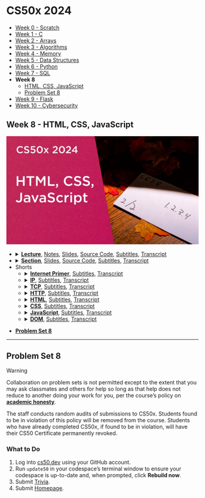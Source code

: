 [Thumbnail]: ../../../images/2024/weeks/8.jpg

[0 CS50 Video Player]: https://video.cs50.io/ciz2UaifaNM
[0 360p SDR]: https://cdn.cs50.net/2023/fall/lectures/8/lecture8-360p.mp4.download
[0 720p SDR]: https://cdn.cs50.net/2023/fall/lectures/8/lecture8-720p.mp4.download
[0 1080p SDR]: https://cdn.cs50.net/2023/fall/lectures/8/lecture8-1080p.mp4.download
[0 4K HDR]: https://cdn.cs50.net/2023/fall/lectures/8/lecture8-4k-hdr.mp4.download
[0 YouTube]: https://youtu.be/ciz2UaifaNM

[1 CS50 Video Player]: https://video.cs50.io/DIdm5ubBZIs
[1 360p]: https://cdn.cs50.net/2023/fall/sections/8/section8-360p.mp4.download
[1 720p]: https://cdn.cs50.net/2023/fall/sections/8/section8-720p.mp4.download
[1 1080p]: https://cdn.cs50.net/2023/fall/sections/8/section8-1080p.mp4.download
[1 YouTube]: https://youtu.be/DIdm5ubBZIs

[Problem Set]: https://cs50.harvard.edu/x/2024/psets/8

# CS50x 2024
- [Week 0 - Scratch](../../weeks/0)
- [Week 1 - C](../../weeks/1)
- [Week 2 - Arrays](../../weeks/2)
- [Week 3 - Algorithms](../../weeks/3)
- [Week 4 - Memory](../../weeks/4)
- [Week 5 - Data Structures](../../weeks/5)
- [Week 6 - Python](../../weeks/6)
- [Week 7 - SQL](../../weeks/7)
- **Week 8**
  - [HTML, CSS, JavaScript](#week-8---html-css-javascript)
  - [Problem Set 8](#problem-set-8)
- [Week 9 - Flask](../../weeks/9)
- [Week 10 - Cybersecurity](../../weeks/10)

## Week 8 - HTML, CSS, JavaScript
[![Thumbnail][Thumbnail]][0 YouTube]

<ul>
<li><details>
<summary>
<a href="https://youtu.be/ciz2UaifaNM"><b>Lecture</b></a>, 
<a href="https://cs50.harvard.edu/x/2024/notes/8">Notes</a>, 
<a href="https://cdn.cs50.net/2023/fall/lectures/8/lecture8.pdf">Slides</a>, 
<a href="https://cdn.cs50.net/2023/fall/lectures/8/src8.zip">Source Code</a>, 
<a href="https://cdn.cs50.net/2023/fall/lectures/8/lang/en/lecture8.srt">Subtitles</a>, 
<a href="https://cdn.cs50.net/2023/fall/lectures/8/lang/en/lecture8.txt">Transcript</a>
</summary>

- [CS50 Video Player][0 CS50 Video Player]
- MP4 in [360p SDR][0 360p SDR], [720p SDR][0 720p SDR], [1080p SDR][0 1080p SDR], [4K HDR][0 4K HDR]
- [YouTube][0 YouTube]
</details></li>

<li><details>
<summary>
<a href="https://youtu.be/DIdm5ubBZIs"><b>Section</b></a>, 
<a href="https://cdn.cs50.net/2023/fall/sections/8/section8.pdf">Slides</a>, 
<a href="https://cdn.cs50.net/2023/fall/sections/8/src8.zip">Source Code</a>, 
<a href="https://cdn.cs50.net/2023/fall/sections/8/lang/en/section8.srt">Subtitles</a>, 
<a href="https://cdn.cs50.net/2023/fall/sections/8/lang/en/section8.txt">Transcript</a>
</summary>

- [CS50 Video Player][1 CS50 Video Player]
- MP4 in [360p][1 360p], [720p][1 720p], [1080p][1 1080p]
- [YouTube][1 YouTube]
</details></li>

<li>Shorts<ul>
<li><details>
  <summary>
    <a href="https://youtu.be/04GztBlVo_s"><b>Internet Primer</b></a>, 
    <a href="https://cdn.cs50.net/2017/fall/shorts/internet_primer/lang/en/internet_primer.srt">Subtitles</a>, 
    <a href="https://cdn.cs50.net/2017/fall/shorts/internet_primer/lang/en/internet_primer.txt">Transcript</a>
  </summary>

  - [CS50 Video Player](https://video.cs50.io/04GztBlVo_s)
  - MP4 in [360p](https://cdn.cs50.net/2017/fall/shorts/internet_primer/internet_primer-360p.mp4.download),
    [720p](https://cdn.cs50.net/2017/fall/shorts/internet_primer/internet_primer-720p.mp4.download),
    [1080p](https://cdn.cs50.net/2017/fall/shorts/internet_primer/internet_primer-1080p.mp4.download)
  - [YouTube](https://youtu.be/04GztBlVo_s)
</details></li>
<li><details>
  <summary>
    <a href="https://youtu.be/A1g9SokDJSU"><b>IP</b></a>, 
    <a href="https://cdn.cs50.net/2017/fall/shorts/ip/lang/en/ip.srt">Subtitles</a>, 
    <a href="https://cdn.cs50.net/2017/fall/shorts/ip/lang/en/ip.txt">Transcript</a>
  </summary>

  - [CS50 Video Player](https://video.cs50.io/A1g9SokDJSU)
  - MP4 in [360p](https://cdn.cs50.net/2017/fall/shorts/ip/ip-360p.mp4.download),
    [720p](https://cdn.cs50.net/2017/fall/shorts/ip/TODO-720p.mp4.download),
    [1080p](https://cdn.cs50.net/2017/fall/shorts/ip/ip-1080p.mp4.download)
  - [YouTube](https://youtu.be/A1g9SokDJSU)
</details></li>
<li><details>
  <summary>
    <a href="https://youtu.be/GP7uvI_6uas"><b>TCP</b></a>, 
    <a href="https://cdn.cs50.net/2017/fall/shorts/tcp/lang/en/tcp.srt">Subtitles</a>, 
    <a href="https://cdn.cs50.net/2017/fall/shorts/tcp/lang/en/tcp.txt">Transcript</a>
  </summary>

  - [CS50 Video Player](https://video.cs50.io/GP7uvI_6uas)
  - MP4 in [360p](https://cdn.cs50.net/2017/fall/shorts/tcp/tcp-360p.mp4.download),
    [720p](https://cdn.cs50.net/2017/fall/shorts/tcp/tcp-720p.mp4.download),
    [1080p](https://cdn.cs50.net/2017/fall/shorts/tcp/tcp-1080p.mp4.download)
  - [YouTube](https://youtu.be/GP7uvI_6uas)
</details></li>
<li><details>
  <summary>
    <a href="https://youtu.be/4axL8Gfw2nI"><b>HTTP</b></a>, 
    <a href="https://cdn.cs50.net/2017/fall/shorts/http/lang/en/http.srt">Subtitles</a>, 
    <a href="https://cdn.cs50.net/2017/fall/shorts/http/lang/en/http.txt">Transcript</a>
  </summary>

  - [CS50 Video Player](https://video.cs50.io/4axL8Gfw2nI)
  - MP4 in [360p](https://cdn.cs50.net/2017/fall/shorts/http/http-360p.mp4.download),
    [720p](https://cdn.cs50.net/2017/fall/shorts/http/http-720p.mp4.download),
    [1080p](https://cdn.cs50.net/2017/fall/shorts/http/http-1080p.mp4.download)
  - [YouTube](https://youtu.be/4axL8Gfw2nI)
</details></li>
<li><details>
  <summary>
    <a href="https://youtu.be/YK78KhMf7bs"><b>HTML</b></a>, 
    <a href="https://cdn.cs50.net/2017/fall/shorts/html/lang/en/html.srt">Subtitles</a>, 
    <a href="https://cdn.cs50.net/2017/fall/shorts/html/lang/en/html.txt">Transcript</a>
  </summary>

  - [CS50 Video Player](https://video.cs50.io/YK78KhMf7bs)
  - MP4 in [360p](https://cdn.cs50.net/2017/fall/shorts/html/html-360p.mp4.download),
    [720p](https://cdn.cs50.net/2017/fall/shorts/html/html-720p.mp4.download),
    [1080p](https://cdn.cs50.net/2017/fall/shorts/html/html-1080p.mp4.download)
  - [YouTube](https://youtu.be/YK78KhMf7bs)
</details></li>
<li><details>
  <summary>
    <a href="https://youtu.be/Ub3FKU21ubk"><b>CSS</b></a>, 
    <a href="https://cdn.cs50.net/2017/fall/shorts/css/lang/en/css.srt">Subtitles</a>, 
    <a href="https://cdn.cs50.net/2017/fall/shorts/css/lang/en/css.txt">Transcript</a>
  </summary>

  - [CS50 Video Player](https://video.cs50.io/Ub3FKU21ubk)
  - MP4 in [360p](https://cdn.cs50.net/2017/fall/shorts/css/css-360p.mp4.download),
    [720p](https://cdn.cs50.net/2017/fall/shorts/css/css-720p.mp4.download),
    [1080p](https://cdn.cs50.net/2017/fall/shorts/css/css-1080p.mp4.download)
  - [YouTube](https://youtu.be/Ub3FKU21ubk)
</details></li>
<li><details>
  <summary>
    <a href="https://youtu.be/Z93IaNfavZw"><b>JavaScript</b></a>, 
    <a href="https://cdn.cs50.net/2017/fall/shorts/javascript/lang/en/javascript.srt">Subtitles</a>, 
    <a href="https://cdn.cs50.net/2017/fall/shorts/javascript/lang/en/javascript.txt">Transcript</a>
  </summary>

  - [CS50 Video Player](https://video.cs50.io/Z93IaNfavZw)
  - MP4 in [360p](https://cdn.cs50.net/2017/fall/shorts/javascript/javascript-360p.mp4.download),
    [720p](https://cdn.cs50.net/2017/fall/shorts/javascript/javascript-720p.mp4.download),
    [1080p](https://cdn.cs50.net/2017/fall/shorts/javascript/javascript-1080p.mp4.download)
  - [YouTube](https://youtu.be/Z93IaNfavZw)
</details></li>
<li><details>
  <summary>
    <a href="https://youtu.be/LKWJpgvfH3U"><b>DOM</b></a>, 
    <a href="https://cdn.cs50.net/2017/fall/shorts/dom/lang/en/dom.srt">Subtitles</a>, 
    <a href="https://cdn.cs50.net/2017/fall/shorts/dom/lang/en/dom.txt">Transcript</a>
  </summary>

  - [CS50 Video Player](https://video.cs50.io/LKWJpgvfH3U)
  - MP4 in [360p](https://cdn.cs50.net/2017/fall/shorts/dom/dom-360p.mp4.download),
    [720p](https://cdn.cs50.net/2017/fall/shorts/dom/dom-720p.mp4.download),
    [1080p](https://cdn.cs50.net/2017/fall/shorts/dom/dom-1080p.mp4.download)
  - [YouTube](https://youtu.be/LKWJpgvfH3U)
</details></li>
</ul></li>
</ul>

- **[Problem Set 8][Problem Set]**

---

## Problem Set 8
> [!WARNING]
> Collaboration on problem sets is not permitted except to the extent that you may ask classmates and others for help so long as that help does not reduce to another doing your work for you, per the course’s policy on **[academic honesty](https://cs50.harvard.edu/x/2024/syllabus/#academic-honesty)**.
> 
> The staff conducts random audits of submissions to CS50x. Students found to be in violation of this policy will be removed from the course. Students who have already completed CS50x, if found to be in violation, will have their CS50 Certificate permanently revoked.

### What to Do
1. Log into [cs50.dev](https://cs50.dev/) using your GitHub account.
2. Run `update50` in your codespace’s terminal window to ensure your codespace is up-to-date and, when prompted, click **Rebuild now**.
3. Submit [Trivia](https://cs50.harvard.edu/x/2024/psets/8/trivia/).
4. Submit [Homepage](https://cs50.harvard.edu/x/2024/psets/8/homepage/).
